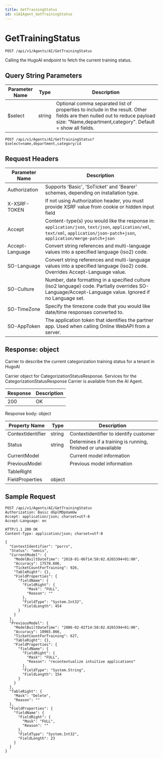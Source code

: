 ```yaml
---
title: GetTrainingStatus
id: v1AIAgent_GetTrainingStatus
---
```


# GetTrainingStatus

```http
POST /api/v1/Agents/AI/GetTrainingStatus
```

Calling the HugoAI endpoint to fetch the current training status.







## Query String Parameters

| Parameter Name | Type |  Description |
|----------------|------|--------------|
| $select | string |  Optional comma separated list of properties to include in the result. Other fields are then nulled out to reduce payload size: "Name,department,category". Default = show all fields. |

```http
POST /api/v1/Agents/AI/GetTrainingStatus?$select=name,department,category/id
```


## Request Headers

| Parameter Name | Description |
|----------------|-------------|
| Authorization  | Supports 'Basic', 'SoTicket' and 'Bearer' schemes, depending on installation type. |
| X-XSRF-TOKEN   | If not using Authorization header, you must provide XSRF value from cookie or hidden input field |
| Accept         | Content-type(s) you would like the response in: `application/json`, `text/json`, `application/xml`, `text/xml`, `application/json-patch+json`, `application/merge-patch+json` |
| Accept-Language | Convert string references and multi-language values into a specified language (iso2) code. |
| SO-Language | Convert string references and multi-language values into a specified language (iso2) code. Overrides Accept-Language value. |
| SO-Culture | Number, date formatting in a specified culture (iso2 language) code. Partially overrides SO-Language/Accept-Language value. Ignored if no Language set. |
| SO-TimeZone | Specify the timezone code that you would like date/time responses converted to. |
| SO-AppToken | The application token that identifies the partner app. Used when calling Online WebAPI from a server. |


## Response: object

Carrier to describe the current categorization training status for a tenant in HugoAI



Carrier object for CategorizationStatusResponse.
Services for the CategorizationStatusResponse Carrier is available from the <see cref="T:SuperOffice.CRM.Services.IAIAgent">AI Agent</see>.

| Response | Description |
|----------------|-------------|
| 200 | OK |

Response body: object

| Property Name | Type |  Description |
|----------------|------|--------------|
| ContextIdentifier | string | Contextidentifier to identify customer |
| Status | string | Determines if a training is running, finished or unavailable |
| CurrentModel |  | Current model information |
| PreviousModel |  | Previous model information |
| TableRight |  |  |
| FieldProperties | object |  |

## Sample Request

```http!
POST /api/v1/Agents/AI/GetTrainingStatus
Authorization: Basic dGplMDpUamUw
Accept: application/json; charset=utf-8
Accept-Language: en
```

```http_
HTTP/1.1 200 OK
Content-Type: application/json; charset=utf-8

{
  "ContextIdentifier": "porro",
  "Status": "omnis",
  "CurrentModel": {
    "ModelBuiltDateTime": "2018-01-06T14:58:02.8265394+01:00",
    "Accuracy": 17578.606,
    "TicketCountForTraining": 926,
    "TableRight": {},
    "FieldProperties": {
      "fieldName": {
        "FieldRight": {
          "Mask": "FULL",
          "Reason": ""
        },
        "FieldType": "System.Int32",
        "FieldLength": 454
      }
    }
  },
  "PreviousModel": {
    "ModelBuiltDateTime": "2006-02-02T14:58:02.8265394+01:00",
    "Accuracy": 10965.866,
    "TicketCountForTraining": 627,
    "TableRight": {},
    "FieldProperties": {
      "fieldName": {
        "FieldRight": {
          "Mask": "FULL",
          "Reason": "recontextualize intuitive applications"
        },
        "FieldType": "System.String",
        "FieldLength": 154
      }
    }
  },
  "TableRight": {
    "Mask": "Delete",
    "Reason": ""
  },
  "FieldProperties": {
    "fieldName": {
      "FieldRight": {
        "Mask": "FULL",
        "Reason": ""
      },
      "FieldType": "System.Int32",
      "FieldLength": 23
    }
  }
}
```
